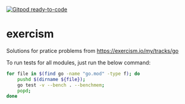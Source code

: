 [![Gitpod ready-to-code](https://img.shields.io/badge/Gitpod-ready--to--code-blue?logo=gitpod)](https://gitpod.io/#https://github.com/kumadee/exercism)

# exercism
Solutions for pratice problems from https://exercism.io/my/tracks/go

To run tests for all modules, just run the below command:
```bash
for file in $(find go -name "go.mod" -type f); do
    pushd $(dirname ${file});
    go test -v --bench . --benchmem;
    popd;
done
```